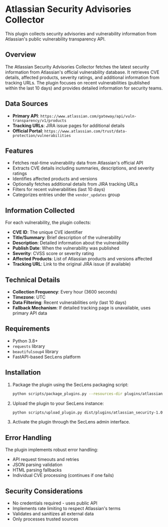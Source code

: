 # Atlassian Security Advisories Collector

This plugin collects security advisories and vulnerability information from Atlassian's public vulnerability transparency API.

## Overview

The Atlassian Security Advisories Collector fetches the latest security information from Atlassian's official vulnerability database. It retrieves CVE details, affected products, severity ratings, and additional information from tracking URLs. The plugin focuses on recent vulnerabilities (published within the last 10 days) and provides detailed information for security teams.

## Data Sources

- **Primary API**: `https://www.atlassian.com/gateway/api/vuln-transparency/v1/products`
- **Tracking URLs**: JIRA issue pages for additional details
- **Official Portal**: `https://www.atlassian.com/trust/data-protection/vulnerabilities`

## Features

- Fetches real-time vulnerability data from Atlassian's official API
- Extracts CVE details including summaries, descriptions, and severity ratings
- Identifies affected products and versions
- Optionally fetches additional details from JIRA tracking URLs
- Filters for recent vulnerabilities (last 10 days)
- Categorizes entries under the `vendor_updates` group

## Information Collected

For each vulnerability, the plugin collects:

- **CVE ID**: The unique CVE identifier
- **Title/Summary**: Brief description of the vulnerability
- **Description**: Detailed information about the vulnerability
- **Publish Date**: When the vulnerability was published
- **Severity**: CVSS score or severity rating
- **Affected Products**: List of Atlassian products and versions affected
- **Tracking URL**: Link to the original JIRA issue (if available)

## Technical Details

- **Collection Frequency**: Every hour (3600 seconds)
- **Timezone**: UTC
- **Data Filtering**: Recent vulnerabilities only (last 10 days)
- **Fallback Mechanism**: If detailed tracking page is unavailable, uses primary API data

## Requirements

- Python 3.8+
- `requests` library
- `beautifulsoup4` library
- FastAPI-based SecLens platform

## Installation

1. Package the plugin using the SecLens packaging script:
   ```bash
   python scripts/package_plugins.py --resources-dir plugins/atlassian_security
   ```

2. Upload the plugin to your SecLens instance:
   ```bash
   python scripts/upload_plugin.py dist/plugins/atlassian_security-1.0.0.zip
   ```

3. Activate the plugin through the SecLens admin interface.

## Error Handling

The plugin implements robust error handling:

- API request timeouts and retries
- JSON parsing validation
- HTML parsing fallbacks
- Individual CVE processing (continues if one fails)

## Security Considerations

- No credentials required - uses public API
- Implements rate limiting to respect Atlassian's terms
- Validates and sanitizes all external data
- Only processes trusted sources